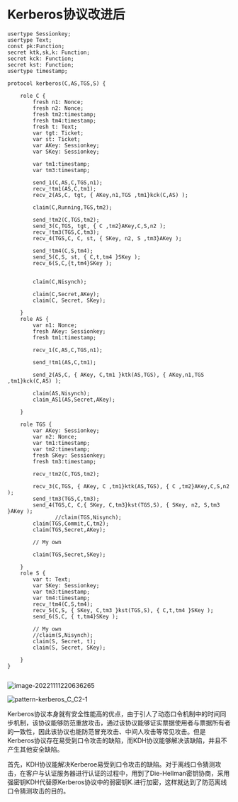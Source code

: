 # Kerberos协议改进后

```spdl
usertype Sessionkey;
usertype Text;
const pk:Function;
secret ktk,sk,k: Function;
secret kck: Function;
secret kst: Function;
usertype timestamp;

protocol kerberos(C,AS,TGS,S) {

	role C {
		fresh n1: Nonce;
		fresh n2: Nonce;
        fresh tm2:timestamp;
        fresh tm4:timestamp;
        fresh t: Text;
		var tgt: Ticket;
		var st: Ticket;
		var AKey: Sessionkey;
		var SKey: Sessionkey;
		
        var tm1:timestamp;
        var tm3:timestamp;
              
		send_1(C,AS,C,TGS,n1);
        recv_!tm1(AS,C,tm1);
		recv_2(AS,C, tgt, { AKey,n1,TGS ,tm1}kck(C,AS) );

		claim(C,Running,TGS,tm2);

		send_!tm2(C,TGS,tm2);
		send_3(C,TGS, tgt, { C ,tm2}AKey,C,S,n2 );
        recv_!tm3(TGS,C,tm3);
		recv_4(TGS,C, C, st, { SKey, n2, S ,tm3}AKey );
		
		send_!tm4(C,S,tm4);
		send_5(C,S, st, { C,t,tm4 }SKey );
		recv_6(S,C,{t,tm4}SKey );


        claim(C,Nisynch);
		
		claim(C,Secret,AKey);
        claim(C, Secret, SKey);
                
	}
	role AS {
		var n1: Nonce;
		fresh AKey: Sessionkey;
        fresh tm1:timestamp;
                
		recv_1(C,AS,C,TGS,n1);

        send_!tm1(AS,C,tm1);

		send_2(AS,C, { AKey, C,tm1 }ktk(AS,TGS), { AKey,n1,TGS ,tm1}kck(C,AS) );
	
        claim(AS,Nisynch);
		claim_AS1(AS,Secret,AKey);
                
	}

	role TGS {
		var AKey: Sessionkey;
		var n2: Nonce;
        var tm1:timestamp;
        var tm2:timestamp;
		fresh SKey: Sessionkey;
        fresh tm3:timestamp;
                
        recv_!tm2(C,TGS,tm2);

		recv_3(C,TGS, { AKey, C ,tm1}ktk(AS,TGS), { C ,tm2}AKey,C,S,n2 );
        send_!tm3(TGS,C,tm3);
		send_4(TGS,C, C,{ SKey, C,tm3}kst(TGS,S), { SKey, n2, S,tm3 }AKey );
               //claim(TGS,Nisynch);
		claim(TGS,Commit,C,tm2);
		claim(TGS,Secret,AKey);

		// My own

		claim(TGS,Secret,SKey);
                 
	}
	role S {
		var t: Text;
		var SKey: Sessionkey;
        var tm3:timestamp;
        var tm4:timestamp;
        recv_!tm4(C,S,tm4);
		recv_5(C,S, { SKey, C,tm3 }kst(TGS,S), { C,t,tm4 }SKey );
		send_6(S,C, { t,tm4}SKey );

		// My own
        //claim(S,Nisynch);
		claim(S, Secret, t);
		claim(S, Secret, SKey);
                
	}
}


```



![image-20221111220636265](C:\Users\13392\AppData\Roaming\Typora\typora-user-images\image-20221111220636265.png)





![pattern-kerberos_C_C2-1](E:\Drops\Typora\图片\pattern-kerberos_C_C2-1.png)

Kerberos协议本身就有安全性能高的优点，由于引人了动态口令机制中的时间同步机制，该协议能够防范重放攻击，通过该协议能够证实票据使用者与票据所有者的一致性，因此该协议也能防范冒充攻击、中间人攻击等常见攻击。但是Kerberos协议存在易受到口令攻击的缺陷，而KDH协议能够解决该缺陷，并且不产生其他安全缺陷。

首先，KDH协议能解决Kerberoe易受到口令攻击的缺陷。对于离线口令猜测攻击，在客户与认证服务器进行认证的过程中，用到了Die-Hellman密钥协商，采用强密钥KDH代替原Kerberos协议中的弱密钥K.进行加密，这样就达到了防范离线口令猜测攻击的目的。